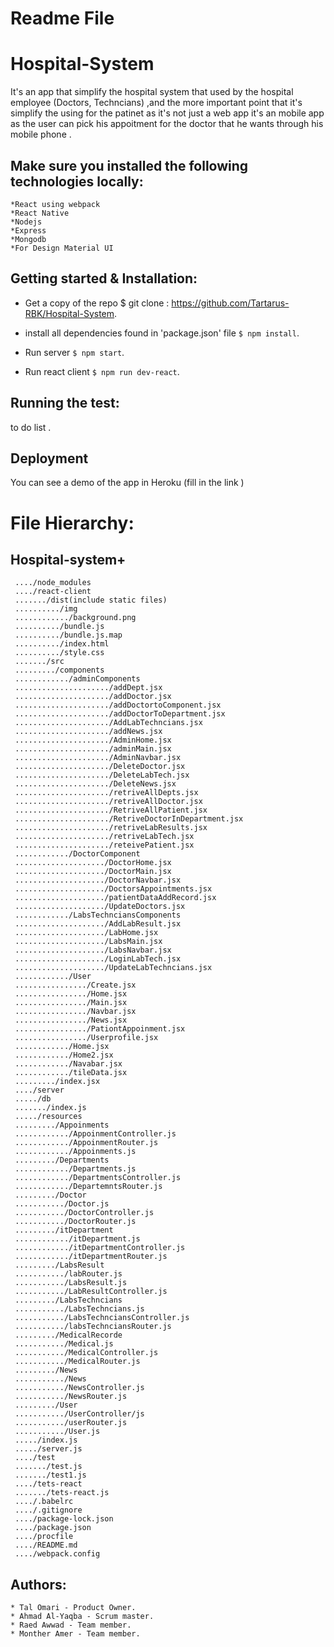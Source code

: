 # Readme File

# Hospital-System

It's an app that simplify the  hospital system that used by the hospital employee (Doctors, Techncians) ,and the more important point that it's simplify the using  for the patinet as it's not just a web app it's an mobile app as the user can pick his appoitment for the doctor that he wants through his mobile phone . 



## Make sure you installed the following technologies locally:

	*React using webpack
	*React Native 
	*Nodejs
	*Express
	*Mongodb
	*For Design Material UI



## Getting started & Installation:

* Get a copy of the repo $ git clone : https://github.com/Tartarus-RBK/Hospital-System.

* install all dependencies found in 'package.json' file `$ npm install`.

* Run  server `$ npm start`.

* Run react client `$ npm run dev-react`.


## Running the test:

 to do list .

## Deployment

You can see a demo of the app in Heroku (fill in the link )

# File Hierarchy:

## Hospital-system+
	 ..../node_modules
	 ..../react-client
	 ......./dist(include static files)
	 ........../img
	 ............/background.png
	 ........../bundle.js
	 ........../bundle.js.map
	 ........../index.html
	 ........../style.css
	 ......./src
	 ........./components
	 ............/adminComponents
	 ...................../addDept.jsx
	 ...................../addDoctor.jsx
	 ...................../addDoctortoComponent.jsx
	 ...................../addDoctorToDepartment.jsx
	 ...................../AddLabTechncians.jsx
	 ...................../addNews.jsx
	 ...................../AdminHome.jsx
	 ...................../adminMain.jsx
	 ...................../AdminNavbar.jsx
	 ...................../DeleteDoctor.jsx
	 ...................../DeleteLabTech.jsx
	 ...................../DeleteNews.jsx
	 ...................../retriveAllDepts.jsx
	 ...................../retriveAllDoctor.jsx
	 ...................../RetriveAllPatient.jsx
	 ...................../RetriveDoctorInDepartment.jsx
	 ...................../retriveLabResults.jsx
	 ...................../retriveLabTech.jsx
	 ...................../reteivePatient.jsx
	 ............/DoctorComponent
	 ..................../DoctorHome.jsx
	 ..................../DoctorMain.jsx
	 ..................../DoctorNavbar.jsx
	 ..................../DoctorsAppointments.jsx
	 ..................../patientDataAddRecord.jsx
	 ..................../UpdateDoctors.jsx
	 ............/LabsTechnciansComponents
	 ..................../AddLabResult.jsx
	 ..................../LabHome.jsx
	 ..................../LabsMain.jsx
	 ..................../LabsNavbar.jsx
	 ..................../LoginLabTech.jsx
	 ..................../UpdateLabTechncians.jsx
	 ............/User
	 ................/Create.jsx
	 ................/Home.jsx
	 ................/Main.jsx
	 ................/Navbar.jsx
	 ................/News.jsx
	 ................/PationtAppoinment.jsx
	 ................/Userprofile.jsx
	 ............/Home.jsx
	 ............/Home2.jsx
	 ............/Navabar.jsx
	 ............/tileData.jsx
	 ........./index.jsx
	 ..../server
	 ...../db
	 ......./index.js
	 ...../resources
	 ........./Appoinments
	 ............/AppoinmentController.js
	 ............/AppoinmentRouter.js
	 ............/Appoinments.js
	 ........./Departments
	 ............/Departments.js
	 ............/DepartmentsController.js
	 ............/DepartemntsRouter.js
	 ........./Doctor
	 .........../Doctor.js
	 .........../DoctorController.js
	 .........../DoctorRouter.js
	 ........./itDepartment
	 ............/itDepartment.js
	 ............/itDepartmentController.js
	 ............/itDepartmentRouter.js
	 ........./LabsResult
	 .........../labRouter.js
	 .........../LabsResult.js
	 .........../LabResultController.js
	 ........./LabsTechncians
	 .........../LabsTechncians.js
	 .........../LabsTechnciansController.js
	 .........../labsTechnciansRouter.js
	 ........./MedicalRecorde
	 .........../Medical.js
	 .........../MedicalController.js
	 .........../MedicalRouter.js
	 ........./News
	 .........../News
	 .........../NewsController.js
	 .........../NewsRouter.js
	 ........./User
	 .........../UserController/js
	 .........../userRouter.js
	 .........../User.js
	 ...../index.js
	 ...../server.js
	 ..../test
	 ......./test.js
	 ......./test1.js
	 ..../tets-react
	 ......./tets-react.js
	 ..../.babelrc
	 ..../.gitignore
	 ..../package-lock.json
	 ..../package.json
	 ..../procfile
	 ..../README.md
	 ..../webpack.config



## Authors:
	* Tal Omari - Product Owner.
	* Ahmad Al-Yaqba - Scrum master.
	* Raed Awwad - Team member.
	* Monther Amer - Team member.

